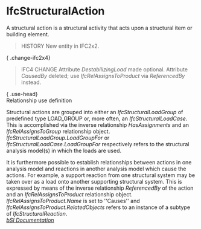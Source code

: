 IfcStructuralAction
===================
A structural action is a structural activity that acts upon a structural item
or building element.  
  
> HISTORY  New entity in IFC2x2.  
  
{ .change-ifc2x4}  
> IFC4 CHANGE  Attribute _DestabilizingLoad_ made optional. Attribute
> _CausedBy_ deleted; use _IfcRelAssignsToProduct_ via _ReferencedBy_ instead.  
  
{ .use-head}  
Relationship use definition  
  
Structural actions are grouped into either an _IfcStructuralLoadGroup_ of
predefined type LOAD_GROUP or, more often, an _IfcStructuralLoadCase_. This is
accomplished via the inverse relationship _HasAssignments_ and an
_IfcRelAssignsToGroup_ relationship object.
_IfcStructuralLoadGroup.LoadGroupFor_ or _IfcStructuralLoadCase.LoadGroupFor_
respectively refers to the structural analysis model(s) in which the loads are
used.  
  
It is furthermore possible to establish relationships between actions in one
analysis model and reactions in another analysis model which cause the
actions. For example, a support reaction from one structural system may be
taken over as a load onto another supporting structural system. This is
expressed by means of the inverse relationship _ReferencedBy_ of the action
and an _IfcRelAssignsToProduct_ relationship object.
_IfcRelAssignsToProduct.Name_ is set to ''Causes'' and
_IfcRelAssignsToProduct.RelatedObjects_ refers to an instance of a subtype of
_IfcStructuralReaction_.  
[ _bSI
Documentation_](https://standards.buildingsmart.org/IFC/DEV/IFC4_2/FINAL/HTML/schema/ifcstructuralanalysisdomain/lexical/ifcstructuralaction.htm)


